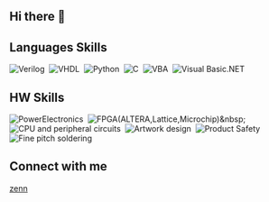 ## Hi there 👋
## Languages Skills
![Verilog](https://img.shields.io/badge/-Verilog-F3F5F5.svg?logo=stackshare&style=flat)&nbsp;
![VHDL](https://img.shields.io/badge/-VHDL-D3FB52.svg?logo=stackshare&style=flat)&nbsp;
![Python](https://img.shields.io/badge/-Python-F9DC3E.svg?logo=python&style=flat)&nbsp;
![C](https://img.shields.io/badge/-C-05122A?style=flat&logo=C&logoColor=A8B9CC)&nbsp;
![VBA](https://img.shields.io/badge/-VBA-05122A?style=flat&logo=visual-studio-code&logoColor=007ACC)&nbsp;
![Visual Basic.NET](https://img.shields.io/badge/-Visual%20Basic%20.NET-512BD4.svg?logo=dotnet&style=flat)&nbsp;

## HW Skills
![PowerElectronics](https://img.shields.io/badge/-PowerElectronics-527FFF.svg)&nbsp;
![FPGA(ALTERA,Lattice,Microchip)](https://img.shields.io/badge/-FPGA(ALTERA,Lattice,Microchip)-EA5937.svg)&nbsp;
![CPU and peripheral circuits](https://img.shields.io/badge/-CPU%20and%20peripheral%20circuits-68BC71.svg)&nbsp;
![Artwork design](https://img.shields.io/badge/-Artwork%20design-FF55DD.svg)&nbsp;
![Product Safety](https://img.shields.io/badge/-Product%20Safety-B6A272.svg)&nbsp;
![Fine pitch soldering](https://img.shields.io/badge/-Fine%20pitch%20soldering-8E75B2.svg)&nbsp;
## Connect with me
[zenn](https://zenn.dev/y_suyama)
